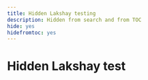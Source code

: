 ```yaml
---
title: Hidden Lakshay testing
description: Hidden from search and from TOC
hide: yes
hidefromtoc: yes
---
```

# Hidden Lakshay test

